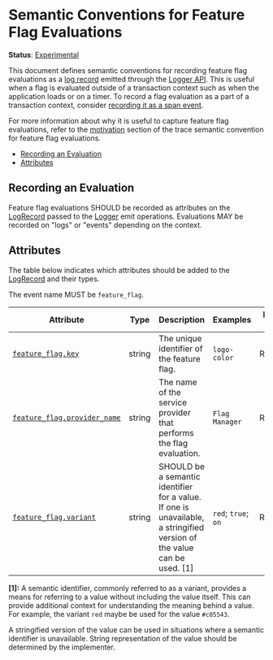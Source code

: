 # Semantic Conventions for Feature Flag Evaluations

**Status**: [Experimental](../../document-status.md)

This document defines semantic conventions for recording feature flag evaluations as
a [log record](../bridge-api.md#logrecord) emitted through the
[Logger API](../bridge-api.md#emit-logrecord).
This is useful when a flag is evaluated outside of a transaction context
such as when the application loads or on a timer.
To record a flag evaluation as a part of a transaction context,
consider [recording it as a span event](../../trace/semantic_conventions/feature-flags.md).

For more information about why it is useful to capture feature flag evaluations,
refer to the [motivation](../../trace/semantic_conventions/feature-flags.md#motivation)
section of the trace semantic convention for feature flag evaluations.

<!-- toc -->

- [Recording an Evaluation](#recording-an-evaluation)
- [Attributes](#attributes)

<!-- tocstop -->

## Recording an Evaluation

Feature flag evaluations SHOULD be recorded as attributes on the
[LogRecord](../bridge-api.md#logrecord) passed to the [Logger](../bridge-api.md#logger) emit
operations. Evaluations MAY be recorded on "logs" or "events" depending on the
context.

## Attributes

The table below indicates which attributes should be added to the
[LogRecord](../bridge-api.md#logrecord) and their types.

<!-- semconv log-feature_flag -->
The event name MUST be `feature_flag`.

| Attribute  | Type | Description  | Examples  | Requirement Level |
|---|---|---|---|---|
| [`feature_flag.key`](../../trace/semantic_conventions/feature-flags.md) | string | The unique identifier of the feature flag. | `logo-color` | Required |
| [`feature_flag.provider_name`](../../trace/semantic_conventions/feature-flags.md) | string | The name of the service provider that performs the flag evaluation. | `Flag Manager` | Recommended |
| [`feature_flag.variant`](../../trace/semantic_conventions/feature-flags.md) | string | SHOULD be a semantic identifier for a value. If one is unavailable, a stringified version of the value can be used. [1] | `red`; `true`; `on` | Recommended |

**[1]:** A semantic identifier, commonly referred to as a variant, provides a means
for referring to a value without including the value itself. This can
provide additional context for understanding the meaning behind a value.
For example, the variant `red` maybe be used for the value `#c05543`.

A stringified version of the value can be used in situations where a
semantic identifier is unavailable. String representation of the value
should be determined by the implementer.
<!-- endsemconv -->
